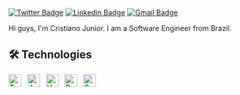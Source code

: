 <p align="center">

[![Twitter Badge](https://img.shields.io/badge/-@juniorescss-1ca0f1?style=flat-square&labelColor=1ca0f1&logo=twitter&logoColor=white&link=https://twitter.com/juniorescss)](https://twitter.com/juniorescss)
[![Linkedin Badge](https://img.shields.io/badge/-Cristiano%20Junior%20-blue?style=flat-square&logo=Linkedin&logoColor=white&link=https://www.linkedin.com/in/cristianojr9/)](https://www.linkedin.com/in/cristianojr9/)
[![Gmail Badge](https://img.shields.io/badge/-cristianojuniores9@gmail.com-c14438?style=flat-square&logo=Gmail&logoColor=white&link=mailto:cristianojuniores9@gmail.com)](mailto:cristianojuniores9@gmail.com)

</p>

Hi guys, I'm Cristiano Junior. I am a Software Engineer from Brazil. 

<a name="learning-now"></a>

## 🛠  Technologies
[<img src="https://img.shields.io/badge/Typescript-282C34?logo=typescript&logoColor=3178c6" alt="Typescript logo" title="Typescript" height="25" />][learning_now_anchor]
&nbsp;
[<img src="https://img.shields.io/badge/JavaScript-282C34?logo=javascript&logoColor=F7DF1E" alt="JavaScript logo" title="JavaScript" height="25" />][learning_now_anchor]
&nbsp;
[<img src="https://img.shields.io/badge/Vue.js-282C34?logo=vue.js&logoColor=4FC08D" alt="Vue.js logo" title="Vue.js" height="25" />][learning_now_anchor]
&nbsp;
[<img src="https://img.shields.io/badge/React.js-282C34?logo=react&logoColor=339933" alt="React.js logo" title="React.js" height="25" />][learning_now_anchor]
&nbsp;
[<img src="https://img.shields.io/badge/Sass-282C34?logo=sass&logoColor=CC6699" alt="Sass logo" title="Sass" height="25" />][learning_now_anchor]
&nbsp;

[learning_now_anchor]: #learning-now
